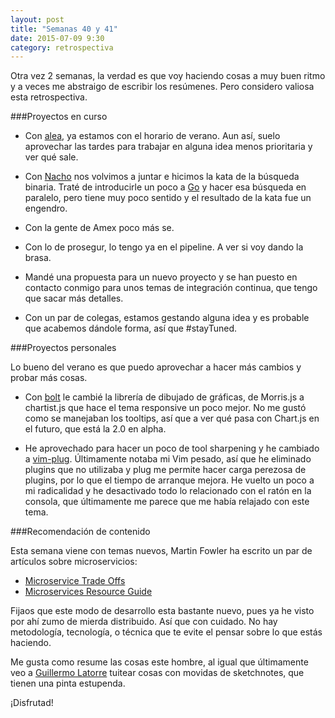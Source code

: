 ```yaml
---
layout: post
title: "Semanas 40 y 41"
date: 2015-07-09 9:30
category: retrospectiva
---
```


Otra vez 2 semanas, la verdad es que voy haciendo cosas a muy buen ritmo y a
veces me abstraigo de escribir los resúmenes. Pero considero valiosa esta
retrospectiva.

###Proyectos en curso

* Con [alea](http://alea-soluciones.com), ya estamos con el horario de verano.
  Aun así, suelo aprovechar las tardes para trabajar en alguna idea menos
  prioritaria y ver qué sale.

* Con [Nacho](https://twitter.com/Nachokyoku) nos volvimos a juntar e hicimos la
  kata de la búsqueda binaria. Traté de introducirle un poco a
  [Go](http://golang.org) y hacer esa búsqueda en paralelo, pero tiene muy poco
  sentido y el resultado de la kata fue un engendro.

* Con la gente de Amex poco más se.

* Con lo de prosegur, lo tengo ya en el pipeline. A ver si voy dando la brasa.

* Mandé una propuesta para un nuevo proyecto y se han puesto en contacto conmigo
  para unos temas de integración continua, que tengo que sacar más detalles.

* Con un par de colegas, estamos gestando alguna idea y es probable que acabemos
  dándole forma, así que #stayTuned.

###Proyectos personales

Lo bueno del verano es que puedo aprovechar a hacer más cambios y probar más
cosas.

* Con [bolt](http://github.com/nestorsalceda/bolt) le cambié la librería de
  dibujado de gráficas, de Morris.js a chartist.js que hace el tema responsive
  un poco mejor. No me gustó como se manejaban los tooltips, así que a ver qué
  pasa con Chart.js en el futuro, que está la 2.0 en alpha.

* He aprovechado para hacer un poco de tool sharpening y he cambiado a
  [vim-plug](http://github.com/junegunn/vim-plug). Últimamente notaba mi Vim
  pesado, así que he eliminado plugins que no utilizaba y plug me permite hacer
  carga perezosa de plugins, por lo que el tiempo de arranque mejora. He vuelto
  un poco a mi radicalidad y he desactivado todo lo relacionado con el ratón en
  la consola, que últimamente me parece que me había relajado con este tema.

###Recomendación de contenido

Esta semana viene con temas nuevos, Martin Fowler ha escrito un par de artículos
sobre microservicios:

* [Microservice Trade Offs](http://martinfowler.com/articles/microservice-trade-offs.html)
* [Microservices Resource Guide](http://martinfowler.com/microservices/)

Fijaos que este modo de desarrollo esta bastante nuevo, pues ya he visto por ahí
zumo de mierda distribuido. Así que con cuidado. No hay metodología, tecnología,
o técnica que te evite el pensar sobre lo que estás haciendo.

Me gusta como resume las cosas este hombre, al igual que últimamente veo a
[Guillermo Latorre](https://twitter.com/Superwillyfoc) tuitear cosas con movidas
de sketchnotes, que tienen una pinta estupenda.

¡Disfrutad!
